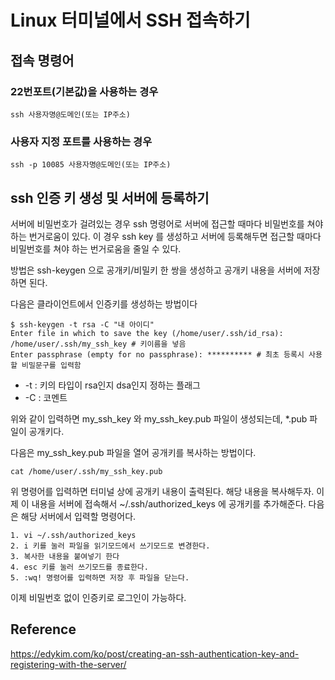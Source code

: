 # Linux 터미널에서 SSH 접속하기

## 접속 명령어

### 22번포트(기본값)을 사용하는 경우

```shell
ssh 사용자명@도메인(또는 IP주소)
```

### 사용자 지정 포트를 사용하는 경우

```shell
ssh -p 10085 사용자명@도메인(또는 IP주소)
```



## ssh 인증 키 생성 및 서버에 등록하기

서버에 비밀번호가 걸려있는 경우 ssh 명령어로 서버에 접근할 때마다 비밀번호를 쳐야 하는 번거로움이 있다.
이 경우 ssh key 를 생성하고 서버에 등록해두면 접근할 때마다 비밀번호를 쳐야 하는 번거로움을 줄일 수 있다.

방법은 ssh-keygen 으로 공개키/비밀키 한 쌍을 생성하고 공개키 내용을 서버에 저장하면 된다.

다음은 클라이언트에서 인증키를 생성하는 방법이다

```
$ ssh-keygen -t rsa -C "내 아이디"
Enter file in which to save the key (/home/user/.ssh/id_rsa): /home/user/.ssh/my_ssh_key # 키이름을 넣음
Enter passphrase (empty for no passphrase): ********** # 최초 등록시 사용할 비밀문구를 입력함
```

- -t : 키의 타입이 rsa인지 dsa인지 정하는 플래그
- -C : 코멘트

위와 같이 입력하면 my_ssh_key 와 my_ssh_key.pub 파일이 생성되는데, *.pub 파일이 공개키다.

다음은 my_ssh_key.pub 파일을 열어 공개키를 복사하는 방법이다.

```
cat /home/user/.ssh/my_ssh_key.pub
```

위 명령어를 입력하면 터미널 상에 공개키 내용이 출력된다. 해당 내용을 복사해두자. 
이제 이 내용을 서버에 접속해서 ~/.ssh/authorized_keys 에 공개키를 추가해준다. 다음은 해당 서버에서 입력할 명령어다.

```
1. vi ~/.ssh/authorized_keys
2. i 키를 눌러 파일을 읽기모드에서 쓰기모드로 변경한다.
3. 복사한 내용을 붙여넣기 한다
4. esc 키를 눌러 쓰기모드를 종료한다.
5. :wq! 명령어를 입력하면 저장 후 파일을 닫는다. 
```

이제 비밀번호 없이 인증키로 로그인이 가능하다.

## Reference

https://edykim.com/ko/post/creating-an-ssh-authentication-key-and-registering-with-the-server/